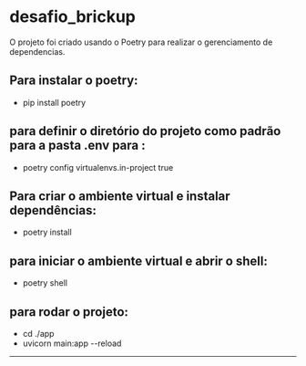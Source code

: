 # desafio_brickup

O projeto foi criado usando o Poetry para realizar o gerenciamento de dependencias.

## Para instalar o poetry:
* pip install poetry

## para definir o diretório do projeto como padrão para a pasta .env para :
* poetry config virtualenvs.in-project true

## Para criar o ambiente virtual e instalar dependências:
* poetry install

## para iniciar o ambiente virtual e abrir o shell:
* poetry shell

## para rodar o projeto:
* cd ./app
* uvicorn main:app --reload

--------------------------
